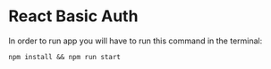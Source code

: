 # React Basic Auth

In order to run app you will have to run this command in the terminal:

```
npm install && npm run start  
```